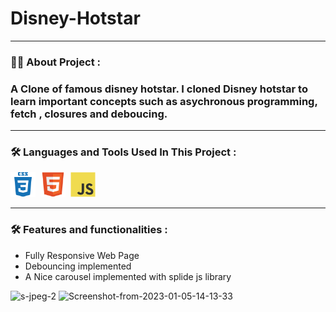 # Disney-Hotstar

---

### :man_technologist: About Project :
<h3> A Clone of famous disney hotstar. I cloned Disney hotstar to learn important concepts such as asychronous programming, fetch , closures and deboucing.</h3>

---

### :hammer_and_wrench: Languages and Tools Used In This Project :
<div >
 
 
  <img src="https://github.com/devicons/devicon/blob/master/icons/css3/css3-plain-wordmark.svg"  title="CSS3" alt="CSS" width="40" height="40"/>&nbsp;
  <img src="https://github.com/devicons/devicon/blob/master/icons/html5/html5-original.svg" title="HTML5" alt="HTML" width="40" height="40"/>&nbsp;
  <img src="https://github.com/devicons/devicon/blob/master/icons/javascript/javascript-original.svg" title="JavaScript" alt="JavaScript" width="40" height="40"/>&nbsp;
</div>

---

### :hammer_and_wrench: Features and functionalities :
<div >
<ul>
<li> 
Fully Responsive Web Page
</li>
<li> 
Debouncing implemented
</li>
<li> 
A Nice carousel implemented with splide js library
</li>

</ul> 
 
</div>
<img src="https://i.ibb.co/pLK6mrG/s-jpeg-2.jpg" alt="s-jpeg-2" border="0">

<img src="https://i.ibb.co/4jtjJHr/Screenshot-from-2023-01-05-14-13-33.jpg" alt="Screenshot-from-2023-01-05-14-13-33" border="0">

